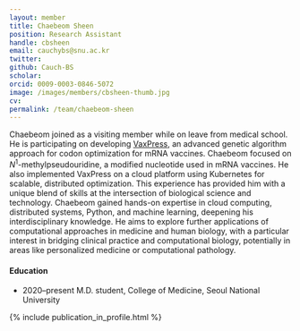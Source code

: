 ```yaml
---
layout: member
title: Chaebeom Sheen
position: Research Assistant
handle: cbsheen
email: cauchybs@snu.ac.kr
twitter: 
github: Cauch-BS
scholar: 
orcid: 0009-0003-0846-5072 
image: /images/members/cbsheen-thumb.jpg
cv:
permalink: /team/chaebeom-sheen
---
```


Chaebeom joined as a visiting member while on leave
from medical school. He is participating on developing
[VaxPress](https://github.com/ChangLabSNU/VaxPress), an advanced genetic
algorithm approach for codon optimization for mRNA vaccines. Chaebeom
focused on <i>N</i><sup>1</sup>-methylpseudouridine, a modified nucleotide
used in mRNA vaccines. He also implemented VaxPress on a cloud platform
using Kubernetes for scalable, distributed optimization. This experience
has provided him with a unique blend of skills at the intersection of
biological science and technology. Chaebeom gained hands-on expertise
in cloud computing, distributed systems, Python, and machine learning,
deepening his interdisciplinary knowledge. He aims to explore further
applications of computational approaches in medicine and human biology,
with a particular interest in bridging clinical practice and computational
biology, potentially in areas like personalized medicine or computational
pathology.


#### Education

<ul class="chronological">
  <li><span>2020–present</span> M.D. student, College of Medicine, Seoul National University</li>
</ul>

{% include publication_in_profile.html %}

